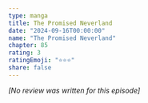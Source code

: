 ```yaml
---
type: manga
title: The Promised Neverland
date: "2024-09-16T00:00:00"
name: "The Promised Neverland"
chapter: 85
rating: 3
ratingEmoji: "⭐️⭐️⭐️"
share: false
---
```


_[No review was written for this episode]_